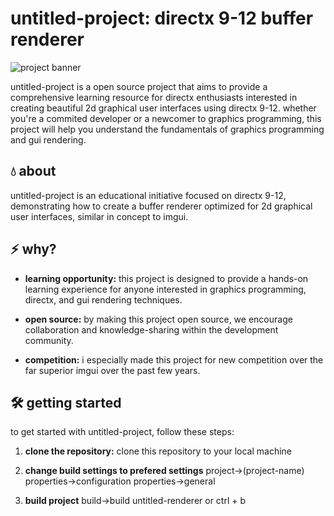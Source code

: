 # untitled-project: directx 9-12 buffer renderer

![project banner](https://cdn.discordapp.com/attachments/1140442325181550694/1140442377434173460/Untitled-banner.png)

untitled-project is a open source project that aims to provide a comprehensive learning resource for directx enthusiasts interested in creating beautiful 2d graphical user interfaces using directx 9-12. whether you're a commited developer or a newcomer to graphics programming, this project will help you understand the fundamentals of graphics programming and gui rendering.

## :droplet: about

untitled-project is an educational initiative focused on directx 9-12, demonstrating how to create a buffer renderer optimized for 2d graphical user interfaces, similar in concept to imgui.

## :zap: why?

- **learning opportunity:** this project is designed to provide a hands-on learning experience for anyone interested in graphics programming, directx, and gui rendering techniques.

- **open source:** by making this project open source, we encourage collaboration and knowledge-sharing within the development community.

- **competition:** i especially made this project for new competition over the far superior imgui over the past few years.

## :hammer_and_wrench: getting started

to get started with untitled-project, follow these steps:

1. **clone the repository:** clone this repository to your local machine

2. **change build settings to prefered settings** project->(project-name) properties->configuration properties->general

3. **build project** build->build untitled-renderer or ctrl + b